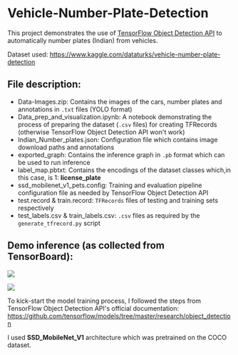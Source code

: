# Vehicle-Number-Plate-Detection
This project demonstrates the use of [TensorFlow Object Detection API](https://github.com/tensorflow/models/tree/master/research/object_detection) to automatically number plates (Indian) from vehicles.

Dataset used: https://www.kaggle.com/dataturks/vehicle-number-plate-detection

## File description:

- Data-Images.zip: Contains the images of the cars, number plates and annotations in `.txt` files (YOLO format)
- Data_prep_and_visualization.ipynb: A notebook demonstrating the process of preparing the dataset (`.csv` files) for creating TFRecords (otherwise TensorFlow Object Detection API won't work)
- Indian_Number_plates.json: Configuration file which contains image download paths and annotations
- exported_graph: Contains the inference graph in `.pb` format which can be used to run inference
- label_map.pbtxt: Contains the encodings of the dataset classes which,in this case, is 1: **license_plate**
- ssd_mobilenet_v1_pets.config: Training and evaluation pipeline configuration file as needed by TensorFlow Object Detection API
- test.record & train.record: `TFRecords` files of testing and training sets respectively
- test_labels.csv & train_labels.csv: `.csv` files as required by the `generate_tfrecord.py` script

## Demo inference (as collected from TensorBoard):

![](https://github.com/sayakpaul/Vehicle-Number-Plate-Detection/blob/master/demo_images/WhatsApp%20Image%202019-08-24%20at%2016.46.34.jpeg?raw=true)

![](https://github.com/sayakpaul/Vehicle-Number-Plate-Detection/blob/master/demo_images/WhatsApp%20Image%202019-08-24%20at%2016.49.13.jpeg?raw=true)


To kick-start the model training process, I followed the steps from TensorFlow Object Detection API's official documentation: https://github.com/tensorflow/models/tree/master/research/object_detection

I used **SSD_MobileNet_V1** architecture which was pretrained on the COCO dataset. 

